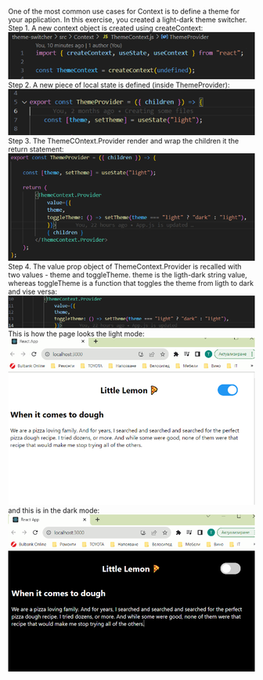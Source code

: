  One of the most common use cases for Context is to define a theme for your application. In this exercise, you created a light-dark theme switcher.
 Step 1. A new context object is created using createContext:
 ![Alt text](image.png)
 Step 2. A new piece of local state is defined (inside ThemeProvider):
 ![Alt text](image-1.png)
 Step 3. The ThemeCOntext.Provider render and wrap the children it the return statement:
 ![Alt text](image-2.png)
 Step 4. The value prop object of ThemeContext.Provider is recalled with two values - theme and toggleTheme. theme is the ligth-dark string value, whereas toggleTheme is a function that toggles the theme from ligth to dark and vise versa:
 ![Alt text](image-3.png)
 This is how the page looks the light mode:
 ![Alt text](image-4.png)
 and this is in the dark mode:
 ![Alt text](image-5.png)